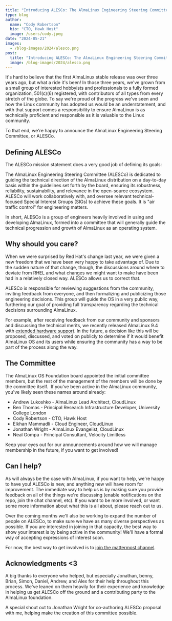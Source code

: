 ```yaml
---
title: "Introducing ALESCo: The AlmaLinux Engineering Steering Committee"
type: blog
author:
  name: "Cody Robertson"
  bio: "CTO, Hawk Host"
  image: /users/cody.jpeg
date: "2024-05-21"
images:
  - /blog-images/2024/alesco.png
post:
  title: "Introducing ALESCo: The AlmaLinux Engineering Steering Committee"
  image: /blog-images/2024/alesco.png
---
```


It's hard to believe that the first AlmaLinux stable release was over three years ago, but what a ride it's been! In those three years, we've grown from a small group of interested hobbyists and professionals to a fully formed organization, 501(c)(6) registered, with contributors of all types from every stretch of the globe. To say we're proud of the progress we've seen and how the Linux community has adopted us would be an understatement, and with that support comes a responsibility to ensure AlmaLinux is as technically proficient and responsible as it is valuable to the Linux community.

To that end, we're happy to announce the AlmaLinux Engineering Steering Committee, or ALESCo. 

## Defining ALESCo

The ALESCo mission statement does a very good job of defining its goals:

The AlmaLinux Engineering Steering Committee (ALESCo) is dedicated to guiding the technical direction of the AlmaLinux distribution on a day-to-day basis within the guidelines set forth by the board, ensuring its robustness, reliability, sustainability, and relevance in the open-source ecosystem. ALESCo will work collaboratively with, and oversee relevant technical-focused Special Interest Groups (SIGs) to achieve these goals. It is "air traffic control" for engineering matters.

In short, ALESCo is a group of engineers heavily involved in using and developing AlmaLinux, formed into a committee that will generally guide the technical progression and growth of AlmaLinux as an operating system. 

## Why should you care?

When we were surprised by Red Hat's change last year, we were given a new freedom that we have been very happy to take advantage of. Due to the sudden nature of that change, though, the discussions around where to deviate from RHEL and what changes we might want to make have been had in a relatively closed way. ALESCo allows us to correct that. 

ALESCo is responsible for reviewing suggestions from the community, inviting feedback from everyone, and then formalizing and publicizing those engineering decisions. This group will guide the OS in a very public way, furthering our goal of providing full transparency regarding the technical decisions surrounding AlmaLinux.

For example, after receiving feedback from our community and sponsors and discussing the technical merits, we recently released AlmaLinux 9.4 with [extended hardware support](https://wiki.almalinux.org/release-notes/9.4.html#extended-hardware-support). In the future, a decision like this will be proposed, discussed, and voted on publicly to determine if it would benefit AlmaLinux OS and its users while ensuring the community has a way to be part of the process along the way.

## The Committee

The AlmaLinux OS Foundation board appointed the initial committee members, but the rest of the management of the members will be done by the committee itself.  If you've been active in the AlmaLinux community, you've likely seen these names around already:

- Andrew Lukoshko - AlmaLinux Lead Architect, CloudLinux
- Ben Thomas - Principal Research Infrastructure Developer, University College London
- Cody Robertson - CTO, Hawk Host
- Elkhan Mammadli - Cloud Engineer, CloudLinux
- Jonathan Wright - AlmaLinux Evangelist, CloudLinux
- Neal Gompa - Principal Consultant, Velocity Limitless

Keep your eyes out for our announcements around how we will manage membership in the future, if you want to get involved!

## Can I help?

As will always be the case with AlmaLinux, if you want to help, we're happy to have you! ALESCo is new, and anything new will have room for improvement. The immediate way to help us is by making sure you provide feedback on all of the things we're discussing (enable notifications on the repo, join the chat channel, etc). If you want to be more involved, or want some more information about what this is all about, please reach out to us.

Over the coming months we'll also be working to expand the number of people on ALESCo, to make sure we have as many diverse perspectives as possible. If you are interested in joining in that capacity, the best way to show your interest is by being active in the community! We'll have a formal way of accepting expressions of interest soon. 

For now, the best way to get involved is to [join the mattermost channel](https://chat.almalinux.org/almalinux/channels/alesco). 

## Acknowledgments <3

A big thanks to everyone who helped, but especially Jonathan, benny, Brian, Simon, Daniel, Andrew, and Alex for their help throughout this process. We've leaned on them heavily for their experience and knowledge in helping us get ALESCo off the ground and a contributing party to the AlmaLinux foundation.

A special shout out to Jonathan Wright for co-authoring ALESCo proposal with me, helping make the creation of this committee possible.
